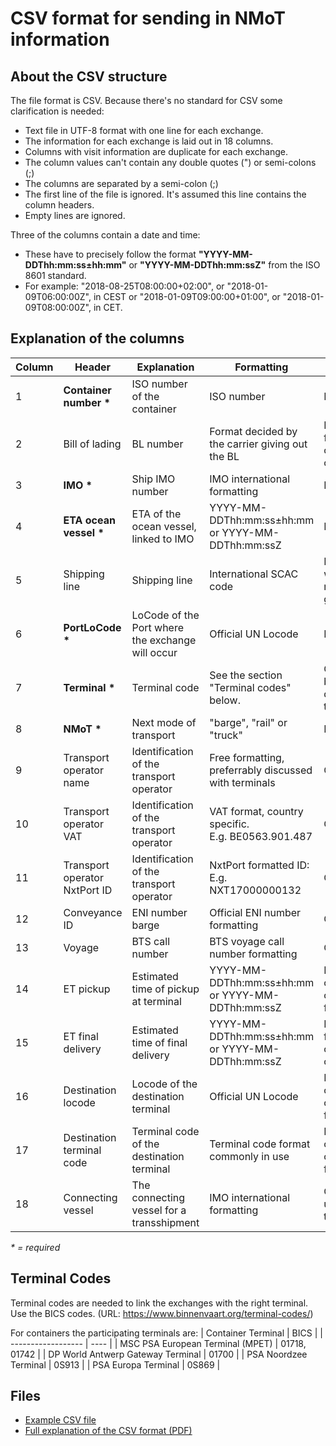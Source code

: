 # CSV format for sending in NMoT information

## About the CSV structure

The file format is CSV. Because there's no standard for CSV some clarification is needed:

* Text file in UTF-8 format with one line for each exchange.
* The information for each exchange is laid out in 18 columns.
* Columns with visit information are duplicate for each exchange.
* The column values can't contain any double quotes (") or semi-colons (;)
* The columns are separated by a semi-colon (;)
* The first line of the file is ignored. It's assumed this line contains the column headers.
* Empty lines are ignored.

Three of the columns contain a date and time:

* These have to precisely follow the format **"YYYY-MM-DDThh:mm:ss±hh:mm"** or **"YYYY-MM-DDThh:mm:ssZ"** from the ISO 8601 standard.
* For example: "2018-08-25T08:00:00+02:00", or "2018-01-09T06:00:00Z", in CEST or "2018-01-09T09:00:00+01:00", or "2018-01-09T08:00:00Z", in CET.

## Explanation of the columns

| Column | Header | Explanation | Formatting | Usage |
| --- | --- | --- | --- | --- |
| 1 | **Container number \*** | ISO number of the container | ISO number | Mandatory |
| 2 | Bill of lading | BL number | Format decided by the carrier giving out the BL | Mandatory for forwarders, optional for operators |
| 3 | **IMO \*** | Ship IMO number	| IMO international formatting | Mandatory |
| 4 | **ETA ocean vessel \*** | ETA of the ocean vessel, linked to IMO	| YYYY-MM-DDThh:mm:ss±hh:mm or YYYY-MM-DDThh:mm:ssZ | Mandatory |
| 5 | Shipping line | Shipping line	| International SCAC code | Mandatory when no BL number is given |
| 6 | **PortLoCode \*** | LoCode of the Port where the exchange will occur | Official UN Locode | Mandatory |
| 7 | **Terminal \*** | Terminal code | See the section "Terminal codes" below. | Optional: can be added to double check the destination |
| 8 | **NMoT \*** | Next mode of transport	| "barge", "rail" or "truck" | Mandatory |
| 9 | Transport operator name | Identification of the transport operator | Free formatting, preferrably discussed with terminals | Optional |
| 10 | Transport operator VAT | Identification of the transport operator	| VAT format, country specific. E.g. BE0563.901.487 | Optional |
| 11 | Transport operator NxtPort ID | Identification of the transport operator	| NxtPort formatted ID: E.g. NXT17000000132 | Optional |
| 12 | Conveyance ID | ENI number barge	| Official ENI number formatting | Optional |
| 13 | Voyage | BTS call number	| BTS voyage call number formatting | Optional |
| 14 | ET pickup | Estimated time of pickup at terminal	| YYYY-MM-DDThh:mm:ss±hh:mm or YYYY-MM-DDThh:mm:ssZ | Mandatory for operators, optional for forwarders |
| 15 | ET final delivery | Estimated time of final delivery	| YYYY-MM-DDThh:mm:ss±hh:mm or YYYY-MM-DDThh:mm:ssZ | Mandatory for forwarders, optional for operators |
| 16 | Destination locode | Locode of the destination terminal | Official UN Locode | Mandatory for operators, optional for forwarders |
| 17 | Destination terminal code | Terminal code of the destination terminal | Terminal code format commonly in use | Mandatory for operators, optional for forwarders |
| 18 | Connecting vessel | The connecting vessel for a transshipment | IMO international formatting | Optional: to be used for transshipments |
_* = required_

## Terminal Codes
Terminal codes are needed to link the exchanges with the right terminal. Use the BICS codes. (URL: https://www.binnenvaart.org/terminal-codes/)

For containers the participating terminals are:
| Container Terminal | BICS |
| ------------------ | ---- |
| MSC PSA European Terminal (MPET) | 01718, 01742 |
| DP World Antwerp Gateway Terminal | 01700 |
| PSA Noordzee Terminal	| 0S913 |
| PSA Europa Terminal |	0S869 |

## Files

* [Example CSV file](nmot-example.csv)
* [Full explanation of the CSV format (PDF)](nmot-csv-format.pdf)

